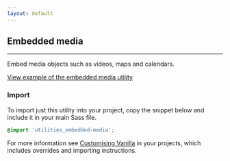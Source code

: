 ```yaml
---
layout: default
---
```


## Embedded media

<hr>

Embed media objects such as videos, maps and calendars.

<a href="/examples/utilities/embedded-media/"
    class="js-example"
    data-height="600">
View example of the embedded media utility
</a>

### Import

To import just this utility into your project, copy the snippet below and include it in your main Sass file.

```scss
@import 'utilities_embedded-media';
```

For more information see [Customising Vanilla](/customising-vanilla/) in your projects, which includes overrides and importing instructions.
